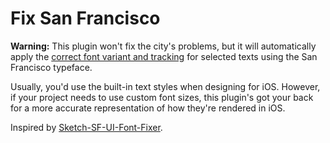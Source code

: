 # Fix San Francisco

**Warning:** This plugin won't fix the city's problems, but it will automatically apply the [correct font variant and tracking](https://developer.apple.com/design/human-interface-guidelines/ios/visual-design/typography/#font-usage-and-tracking) for selected texts using the San Francisco typeface.

Usually, you'd use the built-in text styles when designing for iOS. However, if your project needs to use custom font sizes, this plugin's got your back for a more accurate representation of how they're rendered in iOS.

Inspired by [Sketch-SF-UI-Font-Fixer](https://github.com/kylehickinson/Sketch-SF-UI-Font-Fixer).
